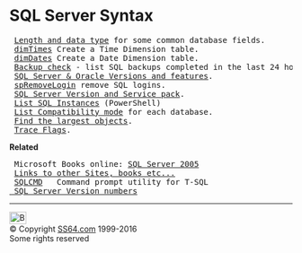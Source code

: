 

<h1>SQL Server Syntax</h1>
<pre> <a href="syntax-field-sizes.html">Length and data type</a> for some common database fields.
 <a href="syntax-dimtimes.html">dimTimes</a> Create a Time Dimension table.
 <a href="syntax-dimdates.html">dimDates</a> Create a Date Dimension table.
 <a href="syntax-backup-check.html">Backup check</a> - list SQL backups completed in the last 24 hours.
 <a href="../ora/syntax-versions.html">SQL Server &amp; Oracle Versions and features</a>.
 <a href="spremovelogin.html">spRemoveLogin</a> remove SQL logins.
 <a href="syntax-sqlversion.html">SQL Server Version and Service pack</a>.
 <a href="syntax-instances.html">List SQL Instances</a> (PowerShell)
 <a href="syntax-compatibility.html">List Compatibility mode</a> for each database.
 <a href="syntax-largest-table.html">Find the largest objects</a>.
 <a href="syntax-flags.html">Trace Flags</a>.</pre>
<p><b>Related</b></p>
<pre> Microsoft Books online: <a href="http://msdn2.microsoft.com/en-us/library/ms130214(SQL.90).aspx">SQL Server 2005</a>
 <a href="../links/sql.html">Links to other Sites, books etc...</a>
 <a href="http://msdn.microsoft.com/en-us/library/ms162773.aspx">SQLCMD</a>   Command prompt utility for T-SQL 
<a href="http://www.sqlteam.com/article/sql-server-versions"> SQL Server Version numbers</a>
</pre><!-- #BeginLibraryItem "/Library/foot_menu.lbi" --><hr>
<div id="bl" class="footer"><a href="syntax.html#"><img src="../images/top.png" width="30" height="22" alt="Back to the Top"></a></div>
<div id="br" class="footer, tagline">© Copyright <a href="../index.html">SS64.com</a> 1999-2016<br>
Some rights reserved</div><!-- #EndLibraryItem -->

